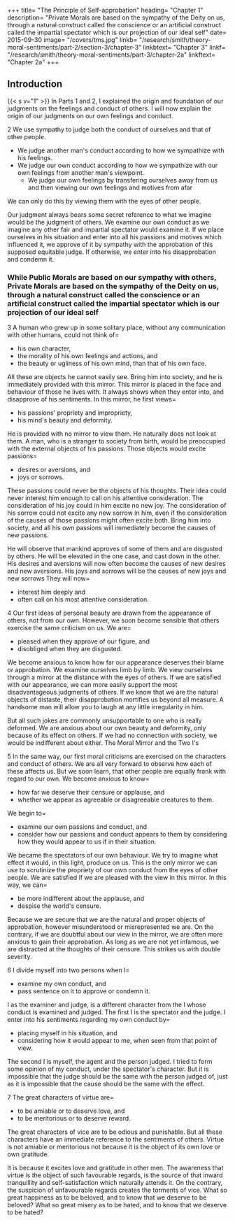 +++
title=  "The Principle of Self-approbation"
heading=  "Chapter 1"
description=  "Private Morals are based on the sympathy of the Deity on us, through a natural construct called the conscience or an artificial construct called the impartial spectator which is our projection of our ideal self"
date=  2015-09-30
image=  "/covers/tms.jpg"
linkb=  "/research/smith/theory-moral-sentiments/part-2/section-3/chapter-3"
linkbtext=  "Chapter 3"
linkf=  "/research/smith/theory-moral-sentiments/part-3/chapter-2a"
linkftext=  "Chapter 2a"
+++


## Introduction

{{< s v="1" >}} In Parts 1 and 2, I explained the origin and foundation of our judgments on the feelings and conduct of others. I will now explain the origin of our judgments on our own feelings and conduct.
 

2 We use sympathy to judge both the conduct of ourselves and that of other people. 
- We judge another man's conduct according to how we sympathize with his feelings.
- We judge our own conduct according to how we sympathize with our own feelings from another man's viewpoint.
  - We judge our own feelings by transfering ourselves away from us and then viewing our own feelings and motives from afar
<!-- We can never survey and judge our own feelings unless we= 
- remove ourselves from our own natural station and
- . -->

We can only do this by viewing them with the eyes of other people. 

Our judgment always bears some secret reference to what we imagine would be the judgment of others. We examine our own conduct as we imagine any other fair and impartial spectator would examine it. If we place ourselves in his situation and enter into all his passions and motives which influenced it, we approve of it by sympathy with the approbation of this supposed equitable judge. If otherwise, we enter into his disapprobation and condemn it.
 

### While Public Morals are based on our sympathy with others, Private Morals are based on the sympathy of the Deity on us, through a natural construct called the conscience or an artificial construct called the impartial spectator which is our projection of our ideal self

3 A human who grew up in some solitary place, without any communication with other humans, could not think of= 
- his own character,
- the morality of his own feelings and actions, and
- the beauty or ugliness of his own mind, than that of his own face.

All these are objects he cannot easily see. Bring him into society, and he is immediately provided with this mirror. This mirror is placed in the face and behaviour of those he lives with. It always shows when they enter into, and disapprove of his sentiments. In this mirror, he first views= 
- his passions' propriety and impropriety,
- his mind's beauty and deformity.

He is provided with no mirror to view them. He naturally does not look at them. A man, who is a stranger to society from birth, would be preoccupied with the external objects of his passions. Those objects would excite passions= 
- desires or aversions, and
- joys or sorrows.

These passions could never be the objects of his thoughts. Their idea could never interest him enough to call on his attentive consideration. The consideration of his joy could in him excite no new joy. The consideration of his sorrow could not excite any new sorrow in him, even if the consideration of the causes of those passions might often excite both. Bring him into society, and all his own passions will immediately become the causes of new passions.

He will observe that mankind approves of some of them and are disgusted by others. He will be elevated in the one case, and cast down in the other. His desires and aversions will now often become the causes of new desires and new aversions. His joys and sorrows will be the causes of  new joys and new sorrows They will now= 
- interest him deeply and
- often call on his most attentive consideration.

 
4 Our first ideas of personal beauty are drawn from the appearance of others, not from our own. However, we soon become sensible that others exercise the same criticism on us. We are= 
- pleased when they approve of our figure, and
- disobliged when they are disgusted.

We become anxious to know how far our appearance deserves their blame or approbation. We examine ourselves limb by limb. We view ourselves through a mirror at the distance with the eyes of others. If we are satisfied with our appearance, we can more easily support the most disadvantageous judgments of others. If we know that we are the natural objects of distaste, their disapprobation mortifies us beyond all measure. A handsome man will allow you to laugh at any little irregularity in him.

But all such jokes are commonly unsupportable to one who is really deformed. We are anxious about our own beauty and deformity, only because of its effect on others. If we had no connection with society, we would be indifferent about either. The Moral Mirror and the Two I's


5 In the same way, our first moral criticisms are exercised on the characters and conduct of others. We are all very forward to observe how each of these affects us. But we soon learn, that other people are equally frank with regard to our own. We become anxious to know= 
- how far we deserve their censure or applause, and
- whether we appear as agreeable or disagreeable creatures to them.

We begin to= 
- examine our own passions and conduct, and
- consider how our passions and conduct appears to them by considering how they would appear to us if in their situation.

We became the spectators of our own behaviour. We try to imagine what effect it would, in this light, produce on us. This is the only mirror we can use to scrutinize the propriety of our own conduct from the eyes of other people. We are satisfied if we are pleased with the view in this mirror. In this way, we can= 
- be more indifferent about the applause, and
- despise the world's censure.

Because we are secure that we are the natural and proper objects of approbation, however misunderstood or misrepresented we are. On the contrary, if we are doubtful about our view in the mirror, we are often more anxious to gain their approbation. As long as we are not yet infamous, we are distracted at the thoughts of their censure. This strikes us with double severity.


6 I divide myself into two persons when I= 
- examine my own conduct, and
- pass sentence on it to approve or condemn it.

I as the examiner and judge, is a different character from the I whose conduct is examined and judged. The first I is the spectator and the judge.
I enter into his sentiments regarding my own conduct by= 
- placing myself in his situation, and
- considering how it would appear to me, when seen from that point of view.

The second I is myself, the agent and the person judged. I tried to form some opinion of my conduct, under the spectator's character. But it is impossible that the judge should be the same with the person judged of, just as it is impossible that the cause should be the same with the effect.

 
7 The great characters of virtue are= 
- to be amiable or to deserve love, and
- to be meritorious or to deserve reward.

The great characters of vice are to be odious and punishable. But all these characters have an immediate reference to the sentiments of others. Virtue is not amiable or meritorious not because it is the object of its own love or own gratitude. 

It is because it excites love and gratitude in other men. The awareness that virtue is the object of such favourable regards, is the source of that inward tranquillity and self-satisfaction which naturally attends it. On the contrary, the suspicion of unfavourable regards creates the torments of vice. What so great happiness as to be beloved, and to know that we deserve to be beloved? What so great misery as to be hated, and to know that we deserve to be hated?
